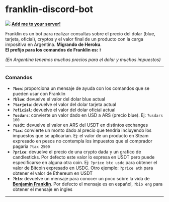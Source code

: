 # franklin-discord-bot

![](https://i.imgur.com/Xt2KRRf.png) [**Add me to your server!**](https://discord.com/api/oauth2/authorize?client_id=845142608941547520&permissions=532576468032&scope=bot "Add me!")

Franklin es un bot para realizar consultas sobre el precio del dolar (blue, tarjeta, oficial), cryptos y el valor final de un producto con la carga impositiva en Argentina. **Migrando de Heroku**.               
**El prefijo para los comandos de Franklin es: `?`**

*(En Argentina tenemos muchos precios para el dolar y muchos impuestos)* 


------------


### Comandos

- **`?ben`**: proporciona un mensaje de ayuda con los comandos que se pueden usar con    	 Franklin
- **`?blue`**: devuelve el valor del dolar blue actual
- **`?tarjeta`**: devuelve el valor del dolar tarjeta actual
- **`?oficial`**: devuelve el valor del dolar oficial actual
- **`?usdars`**: convierte un valor dado en USD a ARS (precio blue). Ej: `?usdars 100`
- **`?usdt`**: devuelve el valor en ARS del USDT en distintos exchanges
- **`?tax`**: convierte un monto dado al precio que tendria incluyendo los impuestos que se aplicarian. Ej: el valor de un producto en Steam expresado en pesos no contempla los impuestos que el comprador pagaria `?tax 2500`
- **`?price`**: devuelve el precio de una crypto dada y un grafico de candlesticks. Por defecto este valor lo expresa en USDT pero puede especificarse en alguna otra coin. Ej: `?price btc usdc` para obtener el valor de Bitcoin expresado en USDC. Otro ejemplo: `?price eth` para obtener el valor de Ethereum en USDT
- **`?bio`**: devuelve un mensaje para conocer un poco sobre la vida de **[Benjamin Franklin](https://es.wikipedia.org/wiki/Benjamin_Franklin "Benjamin Franklin")**.   Por defecto el mensaje es en español, `?bio eng` para obtener el mensaje en ingles


------------


